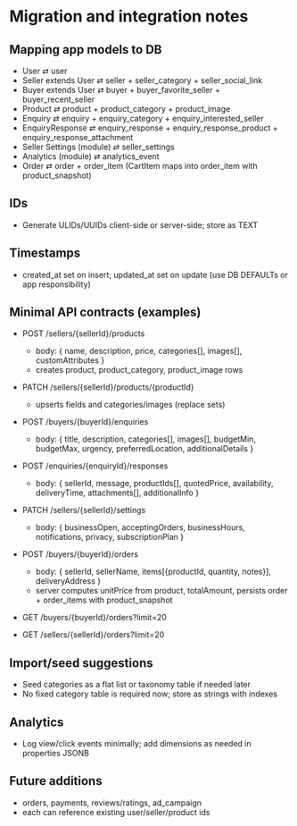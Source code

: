 # Migration and integration notes

## Mapping app models to DB

- User ⇄ user
- Seller extends User ⇄ seller + seller_category + seller_social_link
- Buyer extends User ⇄ buyer + buyer_favorite_seller + buyer_recent_seller
- Product ⇄ product + product_category + product_image
- Enquiry ⇄ enquiry + enquiry_category + enquiry_interested_seller
- EnquiryResponse ⇄ enquiry_response + enquiry_response_product + enquiry_response_attachment
- Seller Settings (module) ⇄ seller_settings
- Analytics (module) ⇄ analytics_event
- Order ⇄ order + order_item (CartItem maps into order_item with product_snapshot)

## IDs
- Generate ULIDs/UUIDs client-side or server-side; store as TEXT

## Timestamps
- created_at set on insert; updated_at set on update (use DB DEFAULTs or app responsibility)

## Minimal API contracts (examples)

- POST /sellers/{sellerId}/products
  - body: { name, description, price, categories[], images[], customAttributes }
  - creates product, product_category, product_image rows

- PATCH /sellers/{sellerId}/products/{productId}
  - upserts fields and categories/images (replace sets)

- POST /buyers/{buyerId}/enquiries
  - body: { title, description, categories[], images[], budgetMin, budgetMax, urgency, preferredLocation, additionalDetails }

- POST /enquiries/{enquiryId}/responses
  - body: { sellerId, message, productIds[], quotedPrice, availability, deliveryTime, attachments[], additionalInfo }

- PATCH /sellers/{sellerId}/settings
  - body: { businessOpen, acceptingOrders, businessHours, notifications, privacy, subscriptionPlan }

- POST /buyers/{buyerId}/orders
  - body: { sellerId, sellerName, items[{productId, quantity, notes}], deliveryAddress }
  - server computes unitPrice from product, totalAmount, persists order + order_items with product_snapshot

- GET /buyers/{buyerId}/orders?limit=20
- GET /sellers/{sellerId}/orders?limit=20

## Import/seed suggestions
- Seed categories as a flat list or taxonomy table if needed later
- No fixed category table is required now; store as strings with indexes

## Analytics
- Log view/click events minimally; add dimensions as needed in properties JSONB

## Future additions
- orders, payments, reviews/ratings, ad_campaign
- each can reference existing user/seller/product ids
